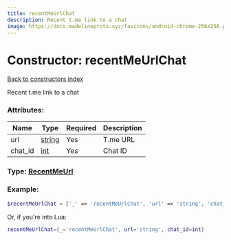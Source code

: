 ```yaml
---
title: recentMeUrlChat
description: Recent t.me link to a chat
image: https://docs.madelineproto.xyz/favicons/android-chrome-256x256.png
---
```

# Constructor: recentMeUrlChat  
[Back to constructors index](index.md)



Recent t.me link to a chat

### Attributes:

| Name     |    Type       | Required | Description |
|----------|---------------|----------|-------------|
|url|[string](../types/string.md) | Yes|T.me URL|
|chat\_id|[int](../types/int.md) | Yes|Chat ID|



### Type: [RecentMeUrl](../types/RecentMeUrl.md)


### Example:

```php
$recentMeUrlChat = ['_' => 'recentMeUrlChat', 'url' => 'string', 'chat_id' => int];
```  


Or, if you're into Lua:

```lua
recentMeUrlChat={_='recentMeUrlChat', url='string', chat_id=int}

```


